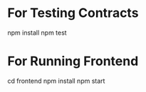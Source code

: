 # For Testing Contracts
npm install
npm test

# For Running Frontend
cd frontend
npm install
npm start